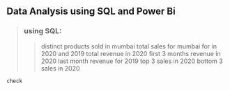 ## Data Analysis using SQL and Power Bi

> ### using SQL:
>> distinct products sold in mumbai
>> total sales for mumbai for in 2020 and 2019
>> total revenue in 2020
>> first 3 months revenue in 2020
>> last month revenue for 2019
>> top 3 sales in 2020
>> bottom 3 sales in 2020

``
check
``
